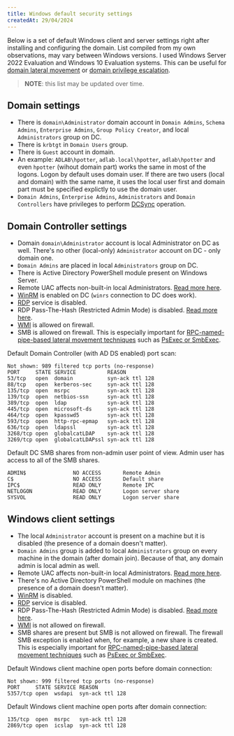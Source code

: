 ```yaml
---
title: Windows default security settings
createdAt: 29/04/2024
---
```


Below is a set of default Windows client and server settings right after installing and configuring the domain. List compiled from my own observations, may vary between Windows versions. I used Windows Server 2022 Evaluation and Windows 10 Evaluation systems. This can be useful for [domain lateral movement](https://securitree.xyz/windows-lateral-movement) or [domain privilege escalation](https://securitree.xyz/windows-domain-privesc).

> **NOTE**: this list may be updated over time.

## Domain settings

* There is `domain\Administrator` domain account in `Domain Admins`, `Schema Admins`, `Enterprise Admins`, `Group Policy Creator`, and local `Administrators` group on DC.
* There is `krbtgt` in `Domain Users` group.
* There is `Guest` account in domain.
* An example: `ADLAB\hpotter`, `adlab.local\hpotter`, `adlab\hpotter` and even `hpotter` (wihout domain part) works the same in most of the logons. Logon by default uses domain user. If there are two users (local and domain) with the same name, it uses the local user first and domain part must be specified explictly to use the domain user.
* `Domain Admins`, `Enterprise Admins`, `Administrators` and `Domain Controllers` have privileges to perform [DCSync](https://securitree.xyz/windows-domain-privesc/dcsync) operation.

## Domain Controller settings

* Domain `domain\Administrator` account is local Administrator on DC as well. There's no other (local-only) `Administrator` account on DC - only domain one.
* `Domain Admins` are placed in local `Administrators` group on DC.
* There is Active Directory PowerShell module present on Windows Server.
* Remote UAC affects non-built-in local Administrators. [Read more here](https://securitree.xyz/windows-lateral-movement/remote-uac).
* [WinRM](https://securitree.xyz/windows-lateral-movement/winrm) is enabled on DC (`winrs` connection to DC does work).
* [RDP](https://securitree.xyz/windows-lateral-movement/rdp) service is disabled.
* RDP Pass-The-Hash (Restricted Admin Mode) is disabled. [Read more here](https://securitree.xyz/windows-lateral-movement/rdp).
* [WMI](https://securitree.xyz/windows-lateral-movement/ms-wmi) is allowed on firewall.
* SMB is allowed on firewall. This is especially important for [RPC-named-pipe-based lateral movement techniques](https://securitree.xyz/windows-lateral-movement/ms-rpc) such as [PsExec or SmbExec](https://securitree.xyz/windows-lateral-movement/ms-scmr).

Default Domain Controller (with AD DS enabled) port scan:

```text
Not shown: 989 filtered tcp ports (no-response)
PORT     STATE SERVICE          REASON
53/tcp   open  domain           syn-ack ttl 128
88/tcp   open  kerberos-sec     syn-ack ttl 128
135/tcp  open  msrpc            syn-ack ttl 128
139/tcp  open  netbios-ssn      syn-ack ttl 128
389/tcp  open  ldap             syn-ack ttl 128
445/tcp  open  microsoft-ds     syn-ack ttl 128
464/tcp  open  kpasswd5         syn-ack ttl 128
593/tcp  open  http-rpc-epmap   syn-ack ttl 128
636/tcp  open  ldapssl          syn-ack ttl 128
3268/tcp open  globalcatLDAP    syn-ack ttl 128
3269/tcp open  globalcatLDAPssl syn-ack ttl 128
```

Default DC SMB shares from non-admin user point of view. Admin user has access to all of the SMB shares.

```text
ADMIN$               NO ACCESS       Remote Admin
C$                   NO ACCESS       Default share
IPC$                 READ ONLY       Remote IPC
NETLOGON             READ ONLY       Logon server share 
SYSVOL               READ ONLY       Logon server share
```

## Windows client settings

* The local `Administrator` account is present on a machine but it is disabled (the presence of a domain doesn't matter).
* `Domain Admins` group is added to local `Administrators` group on every machine in the domain (after domain join). Because of that, any domain admin is local admin as well.
* Remote UAC affects non-built-in local Administrators. [Read more here](https://securitree.xyz/windows-lateral-movement/remote-uac).
* There's no Active Directory PowerShell module on machines (the presence of a domain doesn't matter).
* [WinRM](https://securitree.xyz/windows-lateral-movement/winrm) is disabled.
* [RDP](https://securitree.xyz/windows-lateral-movement/rdp) service is disabled.
* RDP Pass-The-Hash (Restricted Admin Mode) is disabled. [Read more here](https://securitree.xyz/windows-lateral-movement/rdp).
* [WMI](https://securitree.xyz/windows-lateral-movement/ms-wmi) is not allowed on firewall.
* SMB shares are present but SMB is not allowed on firewall. The firewall SMB exception is enabled when, for example, a new share is created. This is especially important for [RPC-named-pipe-based lateral movement techniques](https://securitree.xyz/windows-lateral-movement/ms-rpc) such as [PsExec or SmbExec](https://securitree.xyz/windows-lateral-movement/ms-scmr).

Default Windows client machine open ports before domain connection:

```text
Not shown: 999 filtered tcp ports (no-response)
PORT     STATE SERVICE REASON
5357/tcp open  wsdapi  syn-ack ttl 128
```

Default Windows client machine open ports after domain connection:

```text
135/tcp  open  msrpc   syn-ack ttl 128
2869/tcp open  icslap  syn-ack ttl 128
```
